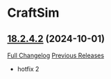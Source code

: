 # CraftSim

## [18.2.4.2](https://github.com/derfloh205/CraftSim/tree/18.2.4.2) (2024-10-01)
[Full Changelog](https://github.com/derfloh205/CraftSim/compare/18.2.4.1...18.2.4.2) [Previous Releases](https://github.com/derfloh205/CraftSim/releases)

- hotfix 2  
